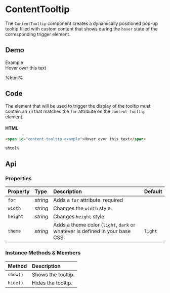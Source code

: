 # ContentTooltip

The `ContentTooltip` component creates a dynamically positioned pop-up tooltip filled with custom content that shows during the `hover` state of the corresponding trigger element.

## Demo

<div class="example">
  <div class="header">Example</div>
  <div class="content">
    <span id="content-tooltip-example">
      Hover over this text
    </span>
  </div>
</div>

%html%

<style>
  #content-tooltip-example-1 {
    cursor: default;
  }
</style>

## Code

The element that will be used to trigger the display of the tooltip must contain an `id` that matches the `for` attribute on the `content-tooltip` element.

#### HTML
```html
<span id="content-tooltip-example">Hover over this text</span>

%html%
```

## Api

### Properties

| Property | Type | Description | Default |
| :--- | :--- | :--- | :--- |
| `for` | *string* | Adds a `for` attribute. <span class="req">required</span> |  |
| `width` | *string* | Changes the `width` style. |  |
| `height` | *string* | Changes `height` style. |  |
| `theme` | *string* | Adds a theme color (`light`, `dark` or whatever is defined in your base CSS. | `light` |

### Instance Methods & Members

| Method | Description |
| :--- | :--- |
| `show()` | Shows the tooltip. |
| `hide()` | Hides the tooltip. |
